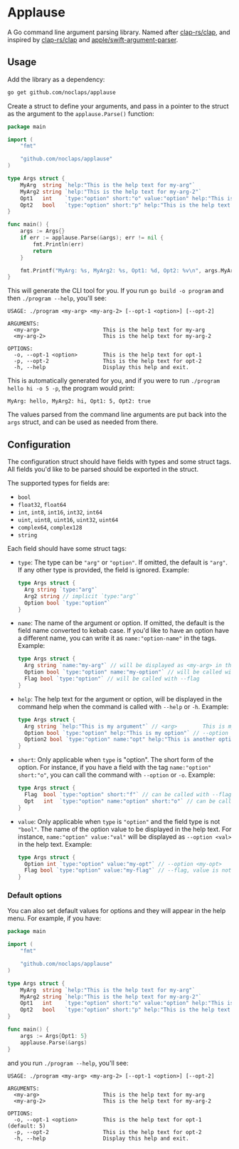 # Applause

A Go command line argument parsing library. Named after [clap-rs/clap](https://github.com/clap-rs/clap), and inspired by [clap-rs/clap](https://github.com/clap-rs/clap) and [apple/swift-argument-parser](https://github.com/apple/swift-argument-parser).

## Usage

Add the library as a dependency:

```sh
go get github.com/noclaps/applause
```

Create a struct to define your arguments, and pass in a pointer to the struct as the argument to the `applause.Parse()` function:

```go
package main

import (
	"fmt"

	"github.com/noclaps/applause"
)

type Args struct {
	MyArg  string `help:"This is the help text for my-arg"`
	MyArg2 string `help:"This is the help text for my-arg-2"`
	Opt1   int    `type:"option" short:"o" value:"option" help:"This is the help text for opt-1"`
	Opt2   bool   `type:"option" short:"p" help:"This is the help text for opt-2"`
}

func main() {
	args := Args{}
	if err := applause.Parse(&args); err != nil {
		fmt.Println(err)
		return
	}

	fmt.Printf("MyArg: %s, MyArg2: %s, Opt1: %d, Opt2: %v\n", args.MyArg, args.MyArg2, args.Opt1, args.Opt2)
}
```

This will generate the CLI tool for you. If you run `go build -o program` and then `./program --help`, you'll see:

```
USAGE: ./program <my-arg> <my-arg-2> [--opt-1 <option>] [--opt-2]

ARGUMENTS:
  <my-arg>                    This is the help text for my-arg
  <my-arg-2>                  This is the help text for my-arg-2

OPTIONS:
  -o, --opt-1 <option>        This is the help text for opt-1
  -p, --opt-2                 This is the help text for opt-2
  -h, --help                  Display this help and exit.
```

This is automatically generated for you, and if you were to run `./program hello hi -o 5 -p`, the program would print:

```
MyArg: hello, MyArg2: hi, Opt1: 5, Opt2: true
```

The values parsed from the command line arguments are put back into the `args` struct, and can be used as needed from there.

## Configuration

The configuration struct should have fields with types and some struct tags. All fields you'd like to be parsed should be exported in the struct.

The supported types for fields are:

- `bool`
- `float32`, `float64`
- `int`, `int8`, `int16`, `int32`, `int64`
- `uint`, `uint8`, `uint16`, `uint32`, `uint64`
- `complex64`, `complex128`
- `string`

Each field should have some struct tags:

- `type`: The type can be `"arg"` or `"option"`. If omitted, the default is `"arg"`. If any other type is provided, the field is ignored. Example:

  ```go
  type Args struct {
    Arg string `type:"arg"`
    Arg2 string // implicit `type:"arg"`
    Option bool `type:"option"`
  }
  ```

- `name`: The name of the argument or option. If omitted, the default is the field name converted to kebab case. If you'd like to have an option have a different name, you can write it as `name:"option-name"` in the tags. Example:

  ```go
  type Args struct {
    Arg string `name:"my-arg"` // will be displayed as <my-arg> in the help text
    Option bool `type:"option" name:"my-option"` // will be called with --my-option
    Flag bool `type:"option"` // will be called with --flag
  }
  ```

- `help`: The help text for the argument or option, will be displayed in the command help when the command is called with `--help` or `-h`. Example:

  ```go
  type Args struct {
    Arg string `help:"This is my argument"` // <arg>        This is my argument
    Option bool `type:"option" help:"This is my option"` // --option        This is my option
    Option2 bool `type:"option" name:"opt" help:"This is another option"` // --opt        This is another option
  }
  ```

- `short`: Only applicable when `type` is "option". The short form of the option. For instance, if you have a field with the tag `name:"option" short:"o"`, you can call the command with `--option` or `-o`. Example:

  ```go
  type Args struct {
    Flag  bool `type:"option" short:"f"` // can be called with --flag or -f
    Opt   int  `type:"option" name:"option" short:"o"` // can be called with --option <opt> or -o <opt>
  }
  ```

- `value`: Only applicable when `type` is `"option"` and the field type is not `"bool"`. The name of the option value to be displayed in the help text. For instance, `name:"option" value:"val"` will be displayed as `--option <val>` in the help text. Example:

  ```go
  type Args struct {
    Option int `type:"option" value:"my-opt"` // --option <my-opt>
    Flag bool `type:"option" value:"my-flag"` // --flag, value is not applicable when the field type is "bool"
  }
  ```

### Default options

You can also set default values for options and they will appear in the help menu. For example, if you have:

```go
package main

import (
	"fmt"

	"github.com/noclaps/applause"
)

type Args struct {
	MyArg  string `help:"This is the help text for my-arg"`
	MyArg2 string `help:"This is the help text for my-arg-2"`
	Opt1   int    `type:"option" short:"o" value:"option" help:"This is the help text for opt-1"`
	Opt2   bool   `type:"option" short:"p" help:"This is the help text for opt-2"`
}

func main() {
	args := Args{Opt1: 5}
	applause.Parse(&args)
}
```

and you run `./program --help`, you'll see:

```
USAGE: ./program <my-arg> <my-arg-2> [--opt-1 <option>] [--opt-2]

ARGUMENTS:
  <my-arg>                    This is the help text for my-arg
  <my-arg-2>                  This is the help text for my-arg-2

OPTIONS:
  -o, --opt-1 <option>        This is the help text for opt-1 (default: 5)
  -p, --opt-2                 This is the help text for opt-2
  -h, --help                  Display this help and exit.
```
